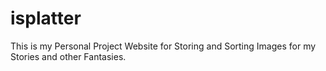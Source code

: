 # isplatter
 This is my Personal Project Website for Storing and Sorting Images for my Stories and other Fantasies.
